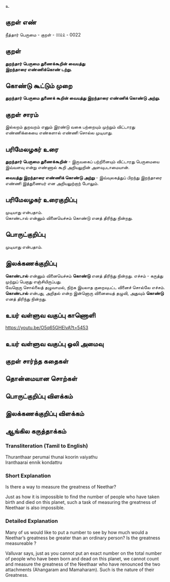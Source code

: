 உ

## குறள் எண் 

நீத்தார் பெருமை - குறள் - ௦௦௨௨ - 0022 

## குறள் 

**துறந்தார் பெருமை துணைக்கூறின் வையத்து  
இறந்தாரை எண்ணிக்கொண் டற்று.**

## கொண்டு கூட்டும் முறை

**துறந்தார் பெருமை துணைக் கூறின் வையத்து இறந்தாரை எண்ணிக் கொண்டு அற்று.**

## குறள் சாரம் 

இல்லறம் துறவறம் எனும் இரண்டு வகை பற்றையும் முற்றும் விட்டாரது எண்ணிக்கையை எண்களால் எண்ணி சொல்ல முடியாது.

## பரிமேலழகர் உரை

**துறந்தார் பெருமை துணைக்கூறின்** - இருவகைப் பற்றினையும் விட்டாரது பெருமையை இவ்வளவு என்று எண்ணால் கூறி 
அறியலுறின் அளவுபடாமையான்.  

**வையத்து இறந்தாரை எண்ணிக் கொண்டு அற்று** - இவ்வுலகத்துப் பிறந்து இறந்தாரை எண்ணி இத்துணையர் என அறியலுற்றாற் போலும்.

## பரிமேலழகர் உரைகுறிப்பு   

முடியாது என்பதாம்.	
கொண்டால் என்னும் வினையெச்சம் கொண்டு எனத் திரிந்து நின்றது.  

## பொருட்குறிப்பு 

முடியாது என்பதாம்.
## இலக்கணக்குறிப்பு  

**கொண்டால்** என்னும் வினையெச்சம் **கொண்டு** எனத் திரிந்து நின்றது. 
எச்சம் - கருத்து முற்றுப் பெறாது எஞ்சியிருப்பது.  
வேறொரு சொல்லைத் தழுவாமல், நிற்க இயலாத குறைவுபட்ட வினைச் சொல்லே எச்சம்.  
**கொண்டால்** என்பது, அறிதல் என்ற இன்னொரு வினையைத் தழுவி, அதுவும் **கொண்டு** எனத் திரிந்து நின்றது. 

## உயர் வள்ளுவ வகுப்பு காணொளி
https://youtu.be/O5q65GHElvA?t=5453

## உயர் வள்ளுவ வகுப்பு ஒலி அமைவு 

 
## குறள் சார்ந்த கதைகள் 


## தொன்மையான சொற்கள்


## பொருட்குறிப்பு விளக்கம்


## இலக்கணக்குறிப்பு விளக்கம்


## ஆங்கில கருத்தாக்கம் 

### Transliteration (Tamil to English)   
Thuranthaar perumai thunai koorin vaiyathu  
Iranthaarai ennik kondattru  

### Short Explanation  
Is there a way to measure the greatness of Neethar?   

Just as how it is impossible to find the number of people who have taken birth and died on this planet, such a task of measuring the greatness of Neethaar is also impossible.  

### Detailed Explanation  
Many of us would like to put a number to see by how much would a Neethar’s greatness be greater than an ordinary person? Is the greatness measureable ?  

Valluvar says, just as you cannot put an exact number on the total number of people who have been born and dead on this planet, we cannot count and measure the greatness of the Neethaar who have renounced the two attachments (Ahangaram and Mamaharam). Such is the nature of their Greatness.
